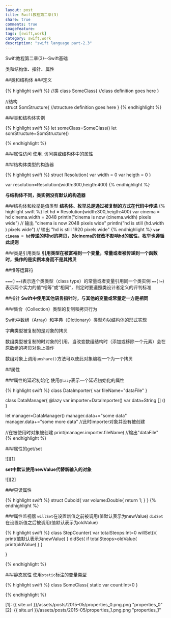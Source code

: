 ```yaml
---
layout: post
title: Swift教程第二章(3)
share: true
comments: true
imagefeature:
tags: [swift,work]
category: swift,work
description: "swift language part-2.3"
---
```


Swift教程第二章(3)--Swift基础

类和结构体、指针、属性

<!--more-->
##类和结构体
###定义

{% highlight swift %}
//类
class SomeClass{
	//class definition goes here
}

//结构	
struct SomStructure{
	//structure definition goes here
}
{%  endhighlight %}
		
###类和结构体实例

{% highlight swift %}
let someClass=SomeClass()
let somStructure=SomStructure()

{%  endhighlight %}

###属性访问
使用`.`访问类或结构体中的属性

###结构体类型的构造器

{% highlight swift %}
struct Resolution{
	var width = 0
	var heigth = 0
}

var resolution=Resolution(width:300,heigth:400)
{%  endhighlight %}

**与结构体不同，类实例没有默认的构造器**

###结构体和枚举是值类型
**结构体、枚举总是通过被复制的方式在代码中传递**
{% highlight swift %}
let hd = Resolution(width:300,heigth:400)
var cinema = hd
cinema.width = 2048
println("cinema is now \(cinema.width) pixels wide")
// 输出 "cinema is now 2048 pixels wide"
println("hd is still \(hd.width ) pixels wide")
// 输出 "hd is still 1920 pixels wide"
{%  endhighlight %}
**`var cinema = hd`传递的时hd的拷贝，对cinema的修改不影响hd的属性，枚举也遵循此规则**

###类是引用类型
**引用类型在被富裕到一个变量，常量或者被传递到一个函数时，操作的是实例本身而不是其拷贝**

##恒等运算符

`===`(`!==`)表示连个类类型（class type）的常量或者变量引用同一个类实例
`==`(`!=`)表示两个实力的值“相等”或“相同”，判定时要遵照类设计者定义的评判标准

##指针
**Swift中使用其他语言指针时，与其他的变量或常量定一方是相同**


###集合（Collection）类型的复制和拷贝行为

Swift中数组（Array）和字典（DIctionary）类型均以结构体的形式实现

字典类型被复制的是对象的拷贝

数组类型被复制的时对象的引用，当改变数组结构时（添加或移除一个元素）会在原数组的拷贝对象上操作

数组对象上调用`unshare()`方法可以使此对象编程一个为一个拷贝

##属性

###属性的延迟初始化
使用`@lazy`表示一个延迟初始化的属性

{% highlight swift %}
class DataImporter{
	var	fileName="dataFile"
}

class DataManager{
	@lazy var importer=DataImporter()
	var data=String [] ()
}

let manager=DataManager()
manager.data+="some data"
manager.data+="some more data"
//此时importer对象并没有被创建

//在被使用时对象被创建
print(manager.importer.fileName)
//输出"dataFile"
{%  endhighlight %}

###属性的get/set

![][1]

**set中默认使用newValue代替新输入的对象**

![][2]

###只读属性

{% highlight swift %}
struct Cuboid{
	var volume:Double{
		return 1;
	} 
}
{%  endhighlight %}

###属性监视器
`willSet`在设置新值之前被调用(值默认表示为newValue)
`didSet`在设置新值之后被调用(值默认表示为oldValue)

{% highlight swift %}
class StepCounter{
	var totalSteops:Int=0
	willSet(){
		print(值默认表示为newValue)
	}
	didSet{
		if totalSteops>oldValue{
			print(oldValue)
		}
	}

}

{%  endhighlight %}

###静态属性
使用`static`标注的变量类型

{% highlight swift %}
class SomeClass{
	static var count:Int=0
}

{%  endhighlight %}



[1]: {{ site.url }}/assets/posts/2015-05/properties_0.png.png "properties_0"
[2]: {{ site.url }}/assets/posts/2015-05/properties_1.png.png "properties_1"

